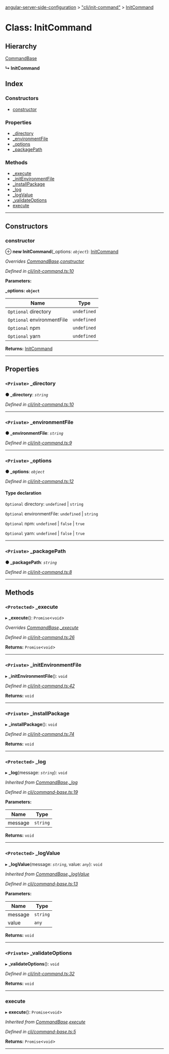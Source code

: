 [angular-server-side-configuration](../README.md) > ["cli/init-command"](../modules/_cli_init_command_.md) > [InitCommand](../classes/_cli_init_command_.initcommand.md)

# Class: InitCommand

## Hierarchy

 [CommandBase](_cli_command_base_.commandbase.md)

**↳ InitCommand**

## Index

### Constructors

* [constructor](_cli_init_command_.initcommand.md#constructor)

### Properties

* [_directory](_cli_init_command_.initcommand.md#_directory)
* [_environmentFile](_cli_init_command_.initcommand.md#_environmentfile)
* [_options](_cli_init_command_.initcommand.md#_options)
* [_packagePath](_cli_init_command_.initcommand.md#_packagepath)

### Methods

* [_execute](_cli_init_command_.initcommand.md#_execute)
* [_initEnvironmentFile](_cli_init_command_.initcommand.md#_initenvironmentfile)
* [_installPackage](_cli_init_command_.initcommand.md#_installpackage)
* [_log](_cli_init_command_.initcommand.md#_log)
* [_logValue](_cli_init_command_.initcommand.md#_logvalue)
* [_validateOptions](_cli_init_command_.initcommand.md#_validateoptions)
* [execute](_cli_init_command_.initcommand.md#execute)

---

## Constructors

<a id="constructor"></a>

###  constructor

⊕ **new InitCommand**(_options: *`object`*): [InitCommand](_cli_init_command_.initcommand.md)

*Overrides [CommandBase](_cli_command_base_.commandbase.md).[constructor](_cli_command_base_.commandbase.md#constructor)*

*Defined in [cli/init-command.ts:10](https://github.com/kyubisation/angular-server-side-configuration/blob/c276a03/src/cli/init-command.ts#L10)*

**Parameters:**

**_options: `object`**

| Name | Type |
| ------ | ------ |
| `Optional` directory | `undefined` | `string` |
| `Optional` environmentFile | `undefined` | `string` |
| `Optional` npm | `undefined` | `false` | `true` |
| `Optional` yarn | `undefined` | `false` | `true` |

**Returns:** [InitCommand](_cli_init_command_.initcommand.md)

___

## Properties

<a id="_directory"></a>

### `<Private>` _directory

**● _directory**: *`string`*

*Defined in [cli/init-command.ts:10](https://github.com/kyubisation/angular-server-side-configuration/blob/c276a03/src/cli/init-command.ts#L10)*

___
<a id="_environmentfile"></a>

### `<Private>` _environmentFile

**● _environmentFile**: *`string`*

*Defined in [cli/init-command.ts:9](https://github.com/kyubisation/angular-server-side-configuration/blob/c276a03/src/cli/init-command.ts#L9)*

___
<a id="_options"></a>

### `<Private>` _options

**● _options**: *`object`*

*Defined in [cli/init-command.ts:12](https://github.com/kyubisation/angular-server-side-configuration/blob/c276a03/src/cli/init-command.ts#L12)*

#### Type declaration

`Optional`  directory: `undefined` | `string`

`Optional`  environmentFile: `undefined` | `string`

`Optional`  npm: `undefined` | `false` | `true`

`Optional`  yarn: `undefined` | `false` | `true`

___
<a id="_packagepath"></a>

### `<Private>` _packagePath

**● _packagePath**: *`string`*

*Defined in [cli/init-command.ts:8](https://github.com/kyubisation/angular-server-side-configuration/blob/c276a03/src/cli/init-command.ts#L8)*

___

## Methods

<a id="_execute"></a>

### `<Protected>` _execute

▸ **_execute**(): `Promise`<`void`>

*Overrides [CommandBase](_cli_command_base_.commandbase.md).[_execute](_cli_command_base_.commandbase.md#_execute)*

*Defined in [cli/init-command.ts:26](https://github.com/kyubisation/angular-server-side-configuration/blob/c276a03/src/cli/init-command.ts#L26)*

**Returns:** `Promise`<`void`>

___
<a id="_initenvironmentfile"></a>

### `<Private>` _initEnvironmentFile

▸ **_initEnvironmentFile**(): `void`

*Defined in [cli/init-command.ts:42](https://github.com/kyubisation/angular-server-side-configuration/blob/c276a03/src/cli/init-command.ts#L42)*

**Returns:** `void`

___
<a id="_installpackage"></a>

### `<Private>` _installPackage

▸ **_installPackage**(): `void`

*Defined in [cli/init-command.ts:74](https://github.com/kyubisation/angular-server-side-configuration/blob/c276a03/src/cli/init-command.ts#L74)*

**Returns:** `void`

___
<a id="_log"></a>

### `<Protected>` _log

▸ **_log**(message: *`string`*): `void`

*Inherited from [CommandBase](_cli_command_base_.commandbase.md).[_log](_cli_command_base_.commandbase.md#_log)*

*Defined in [cli/command-base.ts:19](https://github.com/kyubisation/angular-server-side-configuration/blob/c276a03/src/cli/command-base.ts#L19)*

**Parameters:**

| Name | Type |
| ------ | ------ |
| message | `string` |

**Returns:** `void`

___
<a id="_logvalue"></a>

### `<Protected>` _logValue

▸ **_logValue**(message: *`string`*, value: *`any`*): `void`

*Inherited from [CommandBase](_cli_command_base_.commandbase.md).[_logValue](_cli_command_base_.commandbase.md#_logvalue)*

*Defined in [cli/command-base.ts:13](https://github.com/kyubisation/angular-server-side-configuration/blob/c276a03/src/cli/command-base.ts#L13)*

**Parameters:**

| Name | Type |
| ------ | ------ |
| message | `string` |
| value | `any` |

**Returns:** `void`

___
<a id="_validateoptions"></a>

### `<Private>` _validateOptions

▸ **_validateOptions**(): `void`

*Defined in [cli/init-command.ts:32](https://github.com/kyubisation/angular-server-side-configuration/blob/c276a03/src/cli/init-command.ts#L32)*

**Returns:** `void`

___
<a id="execute"></a>

###  execute

▸ **execute**(): `Promise`<`void`>

*Inherited from [CommandBase](_cli_command_base_.commandbase.md).[execute](_cli_command_base_.commandbase.md#execute)*

*Defined in [cli/command-base.ts:5](https://github.com/kyubisation/angular-server-side-configuration/blob/c276a03/src/cli/command-base.ts#L5)*

**Returns:** `Promise`<`void`>

___

